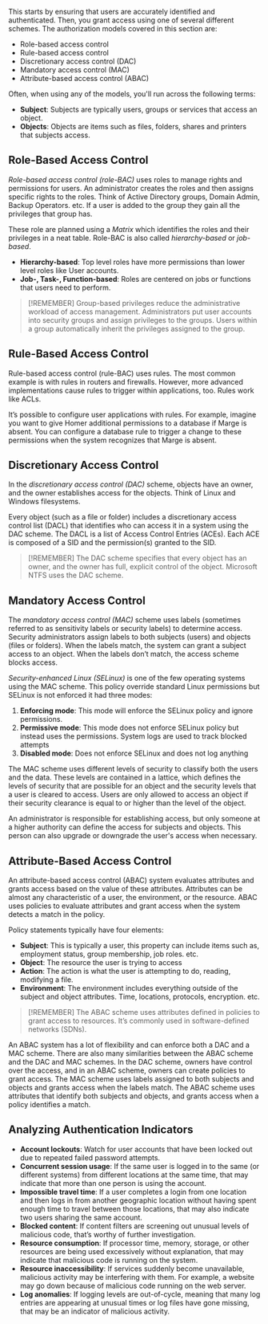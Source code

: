 This starts by ensuring that users are accurately identified and authenticated. Then, you grant access using one of several different schemes. The authorization models covered in this section are:

* Role-based access control 
* Rule-based access control 
* Discretionary access control (DAC) 
* Mandatory access control (MAC) 
* Attribute-based access control (ABAC)

Often, when using any of the models, you'll run across the following terms:
* **Subject**: Subjects are typically users, groups or services that access an object.
* **Objects**: Objects are items such as files, folders, shares and printers that subjects access. 

## Role-Based Access Control
*Role-based access control (role-BAC)* uses roles to manage rights and permissions for users. An administrator creates the roles and then assigns specific rights to the roles.  Think of Active Directory groups, Domain Admin, Backup Operators. etc. If a user is added to the group they gain all the privileges that group has. 

These role are planned using a *Matrix* which identifies the roles and their privileges in a neat table. Role-BAC is also called *hierarchy-based* or *job-based*.

* **Hierarchy-based**: Top level roles have more permissions than lower level roles like User accounts.
* **Job-, Task-, Function-based**: Roles are centered on jobs or functions that users need to perform. 

> [!REMEMBER]
> Group-based privileges reduce the administrative workload of access management. Administrators put user accounts into security groups and assign privileges to the groups. Users within a group automatically inherit the privileges assigned to the group.

## Rule-Based Access Control
Rule-based access control (rule-BAC) uses rules. The most common example is with rules in routers and firewalls. However, more advanced implementations cause rules to trigger within applications, too. Rules work like ACLs.

It’s possible to configure user applications with rules. For example, imagine you want to give Homer additional permissions to a database if Marge is absent. You can configure a database rule to trigger a change to these permissions when the system recognizes that Marge is absent.

## Discretionary Access Control
In the *discretionary access control (DAC)* scheme, objects have an owner, and the owner establishes access for the objects. Think of Linux and Windows filesystems.

Every object (such as a file or folder) includes a discretionary access control list (DACL) that identifies who can access it in a system using the DAC scheme. The DACL is a list of Access Control Entries (ACEs). Each ACE is composed of a SID and the permission(s) granted to the SID.

> [!REMEMBER]
> The DAC scheme specifies that every object has an owner, and the owner has full, explicit control of the object. Microsoft NTFS uses the DAC scheme.

## Mandatory Access Control
The *mandatory access control (MAC)* scheme uses labels (sometimes referred to as sensitivity labels or security labels) to determine access. Security administrators assign labels to both subjects (users) and objects (files or folders). When the labels match, the system can grant a subject access to an object. When the labels don’t match, the access scheme blocks access.

*Security-enhanced Linux (SELinux)* is one of the few operating systems using the MAC scheme. This policy override standard Linux permissions but SELinux is not enforced it had three modes:

1. **Enforcing mode**: This mode will enforce the SELinux policy and ignore permissions.
2. **Permissive mode**: This mode does not enforce SELinux policy but instead uses the permissions. System logs are used to track blocked attempts
3. **Disabled mode**: Does not enforce SELinux and does not log anything

The MAC scheme uses different levels of security to classify both the users and the data. These levels are contained in a lattice, which defines the levels of security that are possible for an object and the security levels that a user is cleared to access. Users are only allowed to access an object if their security clearance is equal to or higher than the level of the object.

An administrator is responsible for establishing access, but only someone at a higher authority can define the access for subjects and objects. This person can also upgrade or downgrade the user's access when necessary. 

## Attribute-Based Access Control
An attribute-based access control (ABAC) system evaluates attributes and grants access based on the value of these attributes. Attributes can be almost any characteristic of a user, the environment, or the resource. ABAC uses policies to evaluate attributes and grant access when the system detects a match in the policy.

Policy statements typically have four elements:
* **Subject**: This is typically a user, this property can include items such as, employment status, group membership, job roles. etc. 
* **Object**: The resource the user is trying to access
* **Action**: The action is what the user is attempting to do, reading, modifying a file.
* **Environment**: The environment includes everything outside of the subject and object attributes. Time, locations, protocols, encryption. etc.

> [!REMEMBER]
> The ABAC scheme uses attributes defined in policies to grant access to resources. It’s commonly used in software-defined networks (SDNs).

An ABAC system has a lot of flexibility and can enforce both a DAC and a MAC scheme. There are also many similarities between the ABAC scheme and the DAC and MAC schemes. In the DAC scheme, owners have control over the access, and in an ABAC scheme, owners can create policies to grant access. The MAC scheme uses labels assigned to both subjects and objects and grants access when the labels match. The ABAC scheme uses attributes that identify both subjects and objects, and grants access when a policy identifies a match.

## Analyzing Authentication Indicators
* **Account lockouts**: Watch for user accounts that have been locked out due to repeated failed password attempts.
* **Concurrent session usage**: If the same user is logged in to the same (or different systems) from different locations at the same time, that may indicate that more than one person is using the account. 
* **Impossible travel time**: If a user completes a login from one location and then logs in from another geographic location without having spent enough time to travel between those locations, that may also indicate two users sharing the same account. 
* **Blocked content**: If content filters are screening out unusual levels of malicious code, that’s worthy of further investigation. 
* **Resource consumption**: If processor time, memory, storage, or other resources are being used excessively without explanation, that may indicate that malicious code is running on the system. 
* **Resource inaccessibility**: If services suddenly become unavailable, malicious activity may be interfering with them. For example, a website may go down because of malicious code running on the web server. 
* **Log anomalies**: If logging levels are out-of-cycle, meaning that many log entries are appearing at unusual times or log files have gone missing, that may be an indicator of malicious activity.
